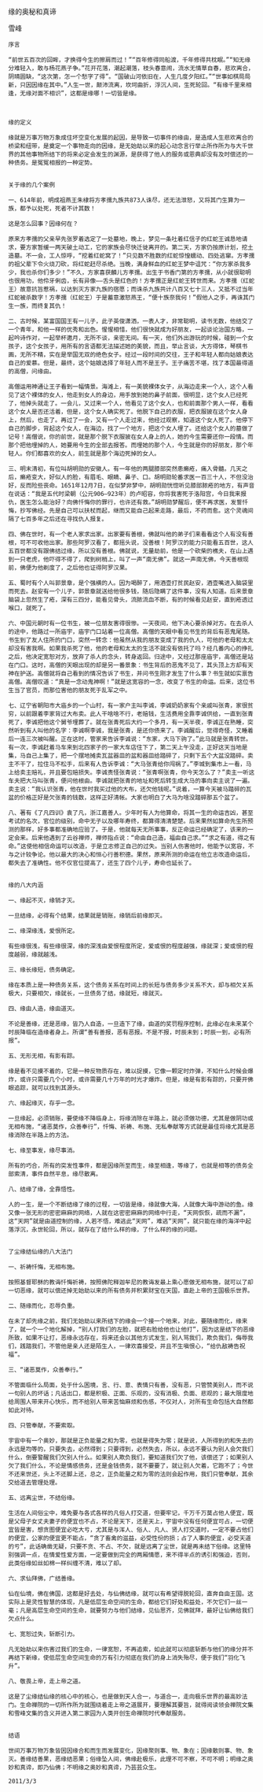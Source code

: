 缘的奥秘和真谛

雪峰


    序言

    “前世五百次的回眸，才换得今生的擦肩而过！”“百年修得同船渡，千年修得共枕眠。”“知无缘分难轻入，敢与杨花燕子争。”花开花落，潮起潮落，枝头春意闹，流水无情草自春，悲欢离合，阴晴圆缺，“这次第，怎一个愁字了得”。“国破山河依旧在，人生几度夕阳红。”“世事如棋局局新，只因因缘在其中。”人生一世，颠沛流离，坎坷曲折，浮沉人间，生死轮回。“有缘千里来相逢，无缘对面不相识”，这都是缘哪！一切皆是缘。



    缘的定义

    缘就是万事万物万象成住坏空变化发展的起因，是导致一切事件的缘由，是造成人生悲欢离合的桥梁和纽带，是奠定一个事物走向的因缘，是无始劫以来的起心动念言行举止所作所为与大千世界的其他事物所结下的将来必定会发生的渊源，是获得了他人的服务或恩典却没有及时偿还的一种债务。是冤冤相报的一种定势。


    关于缘的几个案例

    一、614年前，明成祖燕王朱棣将方孝孺九族共873人诛尽，还无法泄怒，又将其门生算为一族，都予以处死，死者不计其数！

    这是怎么回事？因缘何在？

    原来方孝孺的父亲早先张罗着选定了一处墓地，晚上，梦见一条吐着红信子的红蛇王诚恳地请求，要方家暂缓一两天破土动工，它的家族会尽快迁徙离开的。第二天，方家仍按原计划，挖土造墓。不一会，工人惊呼，“挖着红蛇窝了！”只见数不胜数的红蛇惊惶蠕动、四处逃窜。方孝孺的祖父辈下令火烧刀砍，将红蛇赶尽杀绝。当晚，满身鲜血的红蛇王梦中诅咒：“你方家杀我多少，我也杀你们多少！”不久，方家喜获麟儿方孝孺。出生于书香门第的方孝孺，从小就很聪明也很用功，他伶牙俐齿，长有异像——舌头是红色的！方孝孺正是红蛇王转世而来。方孝孺（红蛇王）故意抗旨惹祸，以达到灭方家九族的宿愿；而诛杀九族共计八百又七十三人，又抵不过当年红蛇被杀数字！方孝孺（红蛇王）于是蓄意激怒燕王，“便十族奈我何！”假他人之手，再诛其门生一族，而终复其仇！

    二、古时候，某富国国王有一儿子，此子英俊潇洒，一表人才，非常聪明，读书无数，他结交了一个青年，和他一样的优秀和出色。惺惺相惜，他们很快就成为好朋友，一起谈论治国方略，一起吟诗作对，一起举杯邀月，无所不谈，亲密无间。有一天，他们外出游玩的时候，碰到一个女孩子，这个女孩子，用所有的言语都无法描述她的美貌，而且，举止言谈，大方得体，琴棋书画，无所不精，实在是举国无双的绝色女子。经过一段时间的交往，王子和年轻人都向姑娘表达自己的爱慕。但是，最终，这个姑娘选择了年轻人而不是王子。王子痛苦不堪，找了本国最得道的高僧，问缘由。

    高僧运用神通让王子看到一幅情景。海滩上，有一美貌裸体女子，从海边走来一个人，这个人看见了这个裸体的女人，他走到女人的身边，用手放到她的鼻子前面，很明显，这个女人已经死了，他掉头就走了。一会儿，又过来一个人，他看见了这个女人，也和前面那个男人一样，看看这个女人是否还活着，但是，这个女人确实死了。他脱下自己的衣服，把衣服披在这个女人身上，然后，也走了。再过了一会，又有一个人走过来，他经过观察，知道这个女人死了。他停下自己的脚步，背起这个女人，在海边，找了一个地方，把这个女人埋了。还给这个女人的墓做了记号！高僧说，你的前世，就是那个脱下衣服披在女人身上的人，她的今生需要还你一段情。而那个把他埋掉的人，她要用今生的全部去报答。而埋她的那个人，今生就是你的好朋友，那个年轻人。你们都喜欢的女人，前生就是那个海边死掉的女人。

    三、明末清初，有位叫胡明勋的安徽人。有一年他的两腿膝部突然患癞疮，痛入骨髓。几天之后，癞疮变大，好似人的脸，有眉毛、眼睛、鼻子、口。胡明勋轮番求医一百三十人，不但没治好，反而险些丧命。1651年12月7日，在似梦非梦中，胡明勋恍惚听见膝部脓疮的地方，有声音在说话：“我是五代时梁朝（公元906—923年）的卢昭容，你将我害死于洛阳宫，今日我来报仇，医生怎么能治好？向佛忏悔你的罪行，也许还有救。”胡明勋梦醒后，便不再求医，发誓忏悔，抄写佛经。先是自己可以扶杖而起，继而又能自己起来走路，最后，不药而愈。这个灵魂间隔了七百多年之后还在寻找仇人报复。

    四、佛在世时，有一个老人家求出家。出家要有善根，佛就叫他的弟子们来看看这个人有没有善根，可不可收他出家。那些阿罗汉看了，都摇头说，没善根！阿罗汉的能力只能看五百世，这人五百世都没有跟佛结过缘，所以没有善根。佛就说，无量劫前，他是一个砍柴的樵夫，在山上遇到一只老虎，他吓得不得了，爬到树梢上，叫了一声“南无佛”。就这一声南无佛，今天善根现前，佛便为他剃度了，之后他也证得阿罗汉果。

    五、蜀时有个人叫郭景章，是个强横的人。因为喝醉了，用酒壶打贫民赵安，酒壶嘴进入脑袋里而死去。赵安有一个儿子，郭景章就送给他很多钱，随后隐瞒了这件事，没有人知道。后来景章脑袋上忽然生了疮，深有三四分，能看见骨头，流脓流血不断，有的时候看见赵安，直到疮透过喉口，就死了。

    六、中国元朝时有一位书生，被一位朋友害得很惨。一天夜间，他下决心要杀掉对方。在去杀人的途中，他路过一所庙宇，庙宇门口站着一位高僧。高僧的天眼中看见书生的背后有恶鬼尾随。书生到了友人住所的门口，突然一转念：他虽然从我的朋友变成了我的仇人，可他的老母和太太却没有害我啊。如果我杀死了他，他的老母和太太的生活不就没有依托了吗？经几番内心的挣扎之后，他决定宽恕对方，放弃了杀人的念头，转身返回。归途中，又经过那座庙宇，高僧还是站在门口。这时，高僧的天眼出现的却是另一番景象：书生背后的恶鬼不见了，其头顶上方却有天神在护送。高僧就将自己看到的情况告诉了书生，并问书生刚才发生了什么事？书生就如实禀告高僧。高僧叹道：“真是一念动鬼神啊！”就是这宽容的一念，改变了书生的命运。后来，这位书生当了官员，而那位害他的朋友死于乱军之中。

    七、辽宁省朝阳市大庙乡的一个山村，有一家户主叫李诚，李诚奶奶家有个亲戚叫张青，家很贫穷，以前跟着李家背过大布卖。此人干啥啥不行，老赔钱，生活费用全靠李诚供给，一直到张青死了，李诚把他这个舅爷埋葬了。就在张青死后大约一个多月，有一天半夜，李诚正在熟睡，突然听到有人叫他的名字：李诚啊李诚，我是张青，是还你债来了。李诚醒后，觉得奇怪，又睡着后一连三次被叫醒。正在这时，管家来告诉李诚说：“东家，大马下驹了。”此马就是张青转世。有一次，李诚赶着马车来到北四家子的一家大车店住下了，第二天上午没走，正好这天当地是集，马自己上集了，把一个摆地摊卖瓦盆器皿的盆和器皿给踏碎了，只剩下五个大盆没踏碎。卖主不干了，拉住马不松手，后来有人告诉李诚：“大马张青给你闯祸了。”李城到集市上一看，马上给卖主赔礼，并且要包赔损失。李诚责怪张青说：“张青啊张青，你今天怎么了？”卖主一听这车夫把大马叫张青，便问他根由。李诚就把张青的地址和死后转生成大马的事向卖主说了一遍。卖主说：“我认识张青，他在世时我买过他的大布，还欠他钱呢。”说着，一算今天被马踏碎的瓦盆的价格正好是欠张青的钱数，这样正好清帐。大家也明白了大马为啥没踏碎那五个盆了。

    八、著有《了凡四训》袁了凡，浙江嘉善人。少年时有人为他算命，将其一生的命运吉凶，甚至考试的名次，官位的级别，命中无子以及哪年寿终，都算得清清楚楚。后来果然如算命先生所预测的那样，好多事都准确地应验了。于是，他就每天无所事事，反正命运已经确定了，该来的一定会来。后来他遇到了云谷禅师，禅师指点说：“命由自己造，福由自己求。”“求之有道，得之有命。”这使他相信命运可以改造，于是立志修正自己的过失。当别人伤害他时，他能予以宽容，不与之计较争论。他以最大的决心和恒心行善积德。果然，原来所测的命运在他立志改造命运后，都失去了准确性。他不仅官位提高了，还生了四个儿子，寿命也延长了。


    缘的八大内涵

    一、缘起不灭，缘销才灭。

    一旦结缘，必得有个结果，结果就是销账，缘销后前缘即灭。

    二、缘深缘浅，爱恨所定。

    有些缘很浅，有些缘很深，缘的深浅由爱恨程度所定，爱或恨的程度越强，缘就深；爱或恨的程度越弱，缘就越浅。

    三、缘长缘短，债务确定。

    缘在本质上是一种债务关系，这个债务关系在时间上的长短与债务多少关系不大，却与相欠关系极大，只要相欠，缘就长，一旦债务了结，缘就短，缘就灭。

    四、缘由人造，缘由道灭。

    不论是善缘，还是恶缘，皆乃人自造，一旦造下了缘，由道的奖罚程序控制，此缘必在未来某个时辰降临在造缘者身上。所谓“善有善报，恶有恶报。不是不报，时辰未到；时辰一到，必有所报”。

    五、无形无相，有影有踪。

    缘是看不见摸不着的，它是一种反物质存在，难以捉摸，它像一颗定时炸弹，不知什么时候会爆炸，或许只需要几个小时，或许需要几十万年的时光才爆炸。但是，缘是有影有踪的，只要开佛眼追踪，就可以找到其源头。

    六、缘起缘灭，存乎一念。

    一旦缘起，必须销账，要使缘不降临身上，将缘消除在半路上，就必须做功德，尤其是做阴功或无相布施，“诸恶莫作，众善奉行”，忏悔、祈祷、布施、无私奉献等方式就是最佳将缘尤其是恶缘消除在半路上的方法。

    七、缘至事发，缘尽事消。

    所有的巧合，所有的突发性事件，都是因缘所至而生，缘至相逢，等缘了，也就是相等的债务全部索清，事件自然平息，缘尽散离。

    八、结缘了缘，全靠悟性。

    人的一生，是一个不断结缘了缘的过程，一切皆是缘，缘就像大海，人就像大海中游动的鱼。缘又像一张无形的密密麻麻的网络，人就在这密密麻麻的网络中行走，“天网恢恢，疏而不漏”，这“天网”就是由道控制的缘，人若不悟，难逃此“天网”，难逃“天网”，就只能在缘的海洋中起落浮沉，永世轮回，所以，就存在了结什么样的缘，了什么样的缘的问题。


    了尘缘结仙缘的八大法门

    一、祈祷忏悔，无相布施。

    按照基督耶稣的教诲忏悔祈祷，按照佛陀释迦牟尼的教诲发最上乘心愿做无相布施，就可以了却一切恶缘，就可以偿还掉无始劫以来的所有债务并积累财宝在天国，直赴上帝的王国极乐世界。

    二、随缘而化，忍辱负重。

    在未了却先缘之前，我们无始劫以来所结下的缘会一个接一个地来，对此，要随缘而化，缘来了，就一个一个地化解掉，“别人打我们的左脸，就把右脸给他也让他打”，因为这是结下的恶缘所致，如果不让打，恶缘永远存在，将来还会以其他方式发生，别人骂我们，欺负我们，侮辱我们，践踏我们，不管他是亲人还是陌生人，一律欢喜接受，并且不生嗔恨心，“给仇敌祷告祝福”。

    三、“诸恶莫作，众善奉行。”

    不管面临什么局面，处于什么困境，言、行、意、表情只有善，没有恶，只管赞美别人，而不说一句别人的坏话；凡话出口，都是积极、正面、乐观的，没有消极、负面、悲观的；最大限度地给周围人带来开心快乐，而不给别人带来苦恼麻烦和伤感，不仅对人，对所有生命包括大自然都如此对待。

    四、只管奉献，不要索取。

    宇宙中有一个奥妙，那就是正负能量之和为零，也就是得失为零；就是说，人所得到的和失去的永远是均等的，只要失去，必然得到；只要得到，必然失去，所以，永远不要认为别人会欠我们什么，倒要警醒我们欠别人什么。如果别人欺负我们，要知道我们欠了他，该偿还了；如果别人欠了我们什么，不论是情感债务，还是金钱债务，就不要要了，就让别人欠着，它跑不了；今世不还来世还，头上不还脚上还，总之，正负能量之和为零的法则会起作用，我们只管奉献，其余交给道去管理处理。

    五、远离尘世，不结俗缘。

    生活在人间俗尘中，难免要与各式各样的凡俗人打交道，但要牢记，千万千万莫占他人便宜，既是父母子女丈夫妻子的便宜也不占，不论是天下，还是天上，宇宙中没有任何便宜可占，一切便宜皆是害，想贪图便宜必吃大亏，尤其是与浑人、俗人、凡人、贤人打交道时，一定不要占他们的便宜，公家的便宜更不能占，“贪了畜禽的滋益，必受性份的损；占了人事的便宜，必受天道的亏”，此话确凿无疑，只要不贪、不占、不欠，就是远离了尘世，就是再未结下俗缘。这里特别强调一点，在情爱性爱方面，一定要做到完全的两厢情愿，来不得半点的诱引和强迫，否则，此类俗缘如丝如棉一样纠缠不清，难以了却。

    六、求仙拜佛，广结善缘。

    仙在仙境，佛在佛国，这都是好去处，与仙佛结缘，就可以有希望得脱轮回，直奔自由王国。这实际上是灵性智慧的体现，凡是低层生命空间的生命，都给它们好处和益处，不欠它们一丝一毫；凡是高层生命空间的生命，就要努力与他们结缘，见仙思齐，见佛就拜，最好让仙佛给我们欠点什么。

    七、宽恕过失，斩断引力。

    凡无始劫以来伤害过我们的生命，一律宽恕，不再追索，如此就可以彻底斩断与他们的缘分并不再结下新缘，使低层生命空间生命的万有引力彻底在我们的身上消失殆尽，便于我们“羽化飞升”。

    八、敬畏上帝，走上帝之道。

    这是了尘缘结仙缘的核心中的核心，也是做到天人合一，与道合一，走向极乐世界的最高妙法门。生命禅院的一切所作所为就围绕着走上帝之道展开，要理解其要旨，就得阅读领会禅院文集和雪峰文集的含义并进入第二家园为人类开创生命禅院时代奉献服务。


    结语

    世间万事万物万象皆因因缘合和而生而发展变化，因缘聚则事、物、象在；因缘散则事、物、象灭。善缘结善果，恶缘结恶果；俗缘坠人间，佛缘赴极乐，此理不可不察，不可不明；明缘之奥妙和真谛，即乃仙佛；不明缘之奥妙和真谛，乃芸芸众生。

    2011/3/3



